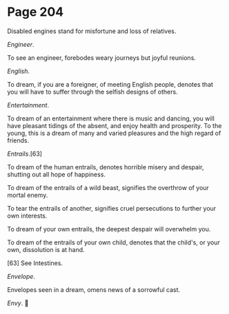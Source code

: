 # Page 204
Disabled engines stand for misfortune and loss of relatives.


_Engineer_.


To see an engineer, forebodes weary journeys but joyful reunions.


_English_.


To dream, if you are a foreigner, of meeting English people,
denotes that you will have to suffer through the selfish
designs of others.


_Entertainment_.


To dream of an entertainment where there is music and dancing, you will
have pleasant tidings of the absent, and enjoy health and prosperity.
To the young, this is a dream of many and varied pleasures and the high
regard of friends.


_Entrails_.[63]


To dream of the human entrails, denotes horrible misery and despair,
shutting out all hope of happiness.


To dream of the entrails of a wild beast, signifies the overthrow
of your mortal enemy.


To tear the entrails of another, signifies cruel persecutions
to further your own interests.


To dream of your own entrails, the deepest despair will overwhelm you.


To dream of the entrails of your own child, denotes that the child's,
or your own, dissolution is at hand.


[63] See Intestines.


_Envelope_.


Envelopes seen in a dream, omens news of a sorrowful cast.


_Envy_.
